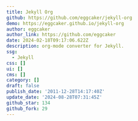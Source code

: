 ```yaml
---
title: Jekyll Org
github: https://github.com/eggcaker/jekyll-org
demo: https://eggcaker.github.io/jekyll-org
author: eggcaker
author_link: https://github.com/eggcaker
date: 2024-02-18T09:17:06.622Z
description: org-mode converter for Jekyll.
ssg:
  - Jekyll
css: []
ui: []
cms: []
category: []
draft: false
publish_date: '2011-12-28T14:17:40Z'
update_date: '2024-08-28T07:31:45Z'
github_star: 134
github_fork: 29
---
```

